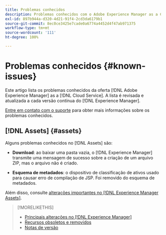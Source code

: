 ```yaml
---
title: Problemas conhecidos
description: Problemas conhecidos com o Adobe Experience Manager as a Cloud Service
exl-id: 897b944a-d320-4d21-91f4-2cd3da6179b1
source-git-commit: 8ec0ce3425e7cade0a6774a4452d4f47ab971375
workflow-type: tm+mt
source-wordcount: '111'
ht-degree: 100%

---
```


# Problemas conhecidos {#known-issues}

Este artigo lista os problemas conhecidos da oferta [!DNL Adobe Experience Manager] as a [!DNL Cloud Service]. A lista é revisada e atualizada a cada versão contínua do [!DNL Experience Manager].

[Entre em contato com o suporte](https://experienceleague.adobe.com/?lang=pt-BR&amp;support-solution=Experience+Manager#support) para obter mais informações sobre os problemas conhecidos.

<!-- 
## Platform {#platform}

## Sites {#sites}
-->

## [!DNL Assets] {#assets}

<!-- Jira label: assets-cloud-known-issues -->

Alguns problemas conhecidos no [!DNL Assets] são:

* **Download**: ao baixar uma pasta vazia, o [!DNL Experience Manager] transmite uma mensagem de sucesso sobre a criação de um arquivo ZIP, mas o arquivo não é criado.

* **Esquema de metadados**: o dispositivo de classificação de ativos usado para causar erro de compilação de JSP. Foi removido do esquema de metadados. <!-- CQ-4282865, CQ-4284633 -->

Além disso, consulte [alterações importantes no [!DNL Experience Manager Assets]](/help/assets/assets-cloud-changes.md).

<!-- This content was added at GA. Not sure if we should continue to have this commitment about upcoming features/enh. in the docs. Commenting it for now.

### Upcoming Assets capabilities {#upcoming-assets-capabilities}

A few capabilities of Adobe Experience Manager Assets that depend on foundation capabilities, which are not yet available in the Experience Manager as a Cloud Service deployment architecture, are expected to be enabled at a later stage:

* Capabilities not enabled at this stage due to dependency on Commerce Integration Framework APIs:
  * Photoshoot workflow models.
  * Product information tab in the asset properties user interface is not populated.

* Capabilities not enabled at this stage due to dependency on InDesign Server integration:
  * Asset Templates and Asset Catalogs.
  * Multi-page preview of Adobe InDesign files.
-->

>[!MORELIKETHIS]
>
>* [Principais alterações no [!DNL Experience Manager]](aem-cloud-changes.md)
>* [Recursos obsoletos e removidos](deprecated-removed-features.md)
>* [Notas de versão](home.md)

